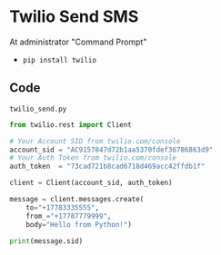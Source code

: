 # Twilio Send SMS

At administrator "Command Prompt"
- `pip install twilio`

## Code

`twilio_send.py`

```python
from twilio.rest import Client

# Your Account SID from twilio.com/console
account_sid = "AC9157847d72b1aa5370fdef36786863d9"
# Your Auth Token from twilio.com/console
auth_token  = "73cad721b8cad6718d469acc42ffdb1f"

client = Client(account_sid, auth_token)

message = client.messages.create(
    to="+17783335555", 
    from_="+17787779999",
    body="Hello from Python!")

print(message.sid)

```

